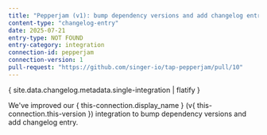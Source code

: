 ```yaml
---
title: "Pepperjam (v1): bump dependency versions and add changelog entry"
content-type: "changelog-entry"
date: 2025-07-21
entry-type: NOT FOUND
entry-category: integration
connection-id: pepperjam
connection-version: 1
pull-request: "https://github.com/singer-io/tap-pepperjam/pull/10"
---
```

{ site.data.changelog.metadata.single-integration | flatify }

We've improved our { this-connection.display_name } (v{ this-connection.this-version }) integration to bump dependency versions and add changelog entry.